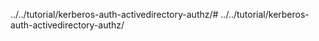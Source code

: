 ../../tutorial/kerberos-auth-activedirectory-authz/# ../../tutorial/kerberos-auth-activedirectory-authz/